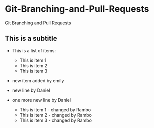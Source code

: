 # Git-Branching-and-Pull-Requests

Git Branching and Pull Requests

## This is a subtitle

- This is a list of items:

  - This is item 1
  - This is item 2
  - This is item 3

- new item added by emily
- new line by Daniel
- one more new line by Daniel

  - This is item 1 - changed by Rambo
  - This is item 2 - changed by Rambo
  - This is item 3 - changed by Rambo


